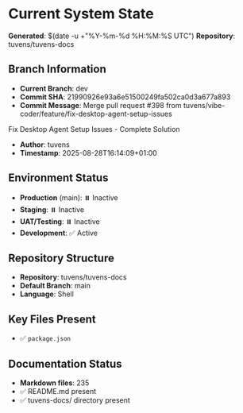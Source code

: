 # Current System State
**Generated**: $(date -u +"%Y-%m-%d %H:%M:%S UTC")
**Repository**: tuvens/tuvens-docs

## Branch Information
- **Current Branch**: dev
- **Commit SHA**: 21990926e93a6e51500249fa502ca0d3a677a893
- **Commit Message**: Merge pull request #398 from tuvens/vibe-coder/feature/fix-desktop-agent-setup-issues

Fix Desktop Agent Setup Issues - Complete Solution
- **Author**: tuvens
- **Timestamp**: 2025-08-28T16:14:09+01:00

## Environment Status
- **Production** (main): ⏸️ Inactive
- **Staging**: ⏸️ Inactive
- **UAT/Testing**: ⏸️ Inactive
- **Development**: ✅ Active

## Repository Structure
- **Repository**: tuvens/tuvens-docs
- **Default Branch**: main
- **Language**: Shell

## Key Files Present
- ✅ `package.json`

## Documentation Status
- **Markdown files**: 235
- ✅ README.md present
- ✅ tuvens-docs/ directory present
